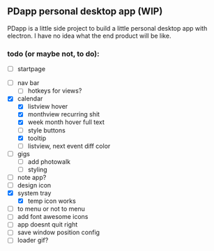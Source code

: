 ## PDapp personal desktop app (WIP)

PDapp is a little side project to build a little personal desktop app with electron.
I have no idea what the end product will be like.

### todo (or maybe not, to do):

* [ ] startpage
- [ ] nav bar
  - [ ] hotkeys for views?  
- [x] calendar 
  - [x] listview hover
  - [x] monthview recurring shit
  - [x] week month hover full text
  - [ ] style buttons
  - [x] tooltip
  - [ ] listview, next event diff color
- [ ] gigs
  - [ ] add photowalk
  - [ ] styling
- [ ] note app?
- [ ] design icon  
- [x] system tray
  - [x] temp icon works
- [ ] to menu or not to menu
- [ ] add font awesome icons
- [ ] app doesnt quit right
- [ ] save window position config
- [ ] loader gif?